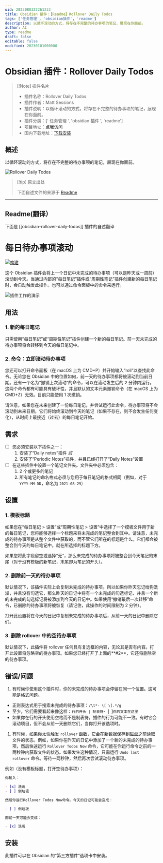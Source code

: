 ```yaml
---
uid: 2023080322261233
title: Obsidian 插件：【Readme】Rollover Daily Todos
tags: ['任务管理', 'obsidian插件', 'readme']
description: 以循环滚动的方式，将存在不完整的待办事项的笔记，展现在你面前。
author: AI
type: readme
draft: false
editable: false
modified: 20230101000000
---
```


# Obsidian 插件：Rollover Daily Todos

> [!Note] 插件名片
> - 插件名称：Rollover Daily Todos
> - 插件作者：Matt Sessions
> - 插件说明：以循环滚动的方式，将存在不完整的待办事项的笔记，展现在你面前。
> - 插件分类：[' 任务管理 ', 'obsidian 插件 ', 'readme']
> - 项目地址：[点我访问](https://github.com/shichongrui/obsidian-rollover-daily-todos)
> - 国内下载地址：[下载安装](https://pkmer.cn/products/plugin/pluginMarket/?obsidian-rollover-daily-todos)

## 概述

以循环滚动的方式，将存在不完整的待办事项的笔记，展现在你面前。

![Rollover Daily Todos](https://cdn.pkmer.cn/covers/obsidian-rollover-daily-todos.GIF!pkmer)

> [!tip] 原文出处
>
>下面自述文件的来源于 [Readme](https://ghproxy.net/https://raw.githubusercontent.com/lumoe/obsidian-rollover-daily-todos/master/README.md)
>

---

## Readme(翻译）

下面是 [[obsidian-rollover-daily-todos]] 插件的自述翻译

# 每日待办事项滚动

[![构建](https://github.com/lumoe/obsidian-rollover-daily-todos/actions/workflows/ci.yml/badge.svg)](https://github.com/lumoe/obsidian-rollover-daily-todos/actions/workflows/ci.yml)

这个 Obsidian 插件会将上一个日记中未完成的待办事项（可以是昨天或一周前）滚动到今天。当通过内部的“每日笔记”插件或“周期性笔记”插件创建新的每日笔记时，会自动触发此操作。也可以通过命令面板中的命令来运行。

![插件工作的演示](./demo.gif)

## 用法

### 1. 新的每日笔记

只需使用“每日笔记”或“周期性笔记”插件创建一个新的每日笔记。前一天未完成的待办事项将会转移到今天的每日笔记中。

### 2. 命令：立即滚动待办事项

您还可以打开命令面板（在 macOS 上为 CMD+P）并开始输入“roll”以查找此命令。无论您在 Obsidian 中的位置如何，前一天的待办事项都将被滚动到当前日期。还有一个名为“撤销上次滚动”的命令，可以在滚动发生后的 2 分钟内运行。这两个命令都有可能具有破坏性，并且默认的文本元素撤销命令（在 macOS 上为 CMD+Z）无效。目前只能使用 1 次撤销。

请注意，如果您在未来创建了一份每日笔记，并尝试运行此命令，待办事项将不会滚动到未来日期。它们将始终滚动到今天的笔记（如果不存在，则不会发生任何变化），从时间上最接近（过去）的每日笔记开始。

## 需求

- [ ] 您必须安装以下插件之一：
  1. 安装了“Daily notes”插件 _或_
  2. 安装了“Periodic Notes”插件，并且已经打开了“Daily Notes”设置
- [ ] 在这些插件中设置一个笔记文件夹。文件夹中必须包含：
  1. 2 个或更多的笔记
  2. 所有笔记的命名格式必须与您用于每日笔记的格式相同（例如，对于 `YYYY-MM-DD`，命名为 `2021-08-29`）

## 设置

### 1. 模板标题

如果您在“每日笔记 > 设置”或“周期性笔记 > 设置”中选择了一个模板文件用于新的每日笔记，您将能够选择一个标题来将未完成的笔记整合到其中。请注意，未完成的待办事项是从整个文件中获取的，而不管它们所在的标题是什么。它们都会被整合到今天的每日笔记中，就在所选择的标题下方。

如果您将此字段留空或选择“无”，那么未完成的待办事项将被整合到今天笔记的末尾（对于没有模板的新笔记，末尾即为笔记的开头）。

### 2. 删除前一天的待办事项

默认情况下，该插件实际上会复制未完成的待办事项。所以如果你昨天忘记给狗洗澡，并且没有勾选它，那么昨天的日记中将有一个未完成的勾选标记，并且一个新的未完成的勾选标记将被添加到今天的日记中。如果使用“撤销最后一次转移”命令，已删除的待办事项将被恢复（请记住，此操作的时间限制为 2 分钟）。

打开此设置将在今天的日记中复制未完成的待办事项后，从前一天的日记中删除它们。

### 3. 删除 rollover 中的空待办事项

默认情况下，此插件将 rollover 任何具有复选框的内容，无论其是否有内容。打开此设置将忽略空的待办事项。如果您已经打开了上面的**#2**，它还将删除空的待办事项。

## 错误/问题

1. 有时候你使用这个插件时，你的未完成的待办事项会停留在同一个位置。这可能是格式问题。

- 正则表达式用于搜索未完成的待办事项：`/\t*- \[ \].*/g`
- 至少，它们需要看起来像这样：`行的开头 | 制表符`-` `[` `]`你的文本在这里`
- 如果你在行的开头使用空格而不是制表符，插件的行为可能不一致。有时它会滚动项目，但不会从前一天删除它们，当你打开该选项时。

1. 有时候，如果你太快触发 `rollover` 函数，它会在新数据保存到磁盘之前读取文件的状态。例如，如果你在昨天的日记中添加了一个新的未完成的待办事项，然后快速运行 `Rollover Todos Now` 命令，它可能在你运行命令之前的一两秒钟内获取文件的状态。如果发生这种情况，只需运行 `Undo last rollover` 命令。等待一两秒钟，然后再次尝试滚动待办事项。

例如（没有模板标题，打开空待办事项）：

```markdown
你输入：

- [x] 洗碗
- [ ] 倒垃圾

然后你运行Rollover Todos Now命令。今天的日记可能会变成：

- [ ] 倒垃圾

而前一天可能会变成：

- [x] 洗碗
```

## 安装

此插件可以在 Obsidian 的“第三方插件”选项卡中安装。

